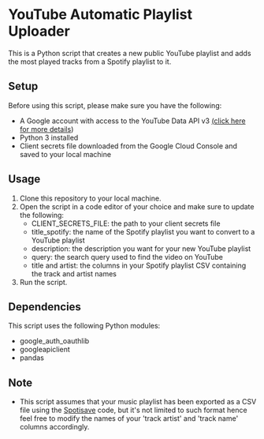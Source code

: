 # YouTube Automatic Playlist Uploader
This is a Python script that creates a new public YouTube playlist and adds the most played tracks from a Spotify playlist to it.

## Setup
Before using this script, please make sure you have the following:
- A Google account with access to the YouTube Data API v3 [(click here for more details](https://developers.google.com/youtube/v3/getting-started))
- Python 3 installed
- Client secrets file downloaded from the Google Cloud Console and saved to your local machine

## Usage
1. Clone this repository to your local machine.
2. Open the script in a code editor of your choice and make sure to update the following:
   - CLIENT_SECRETS_FILE: the path to your client secrets file
   - title_spotify: the name of the Spotify playlist you want to convert to a YouTube playlist
   - description: the description you want for your new YouTube playlist
   - query: the search query used to find the video on YouTube
   - title and artist: the columns in your Spotify playlist CSV containing the track and artist names
3. Run the script.

## Dependencies
This script uses the following Python modules:
- google_auth_oauthlib
- googleapiclient
- pandas

## Note
- This script assumes that your music playlist has been exported as a CSV file using the [Spotisave](https://github.com/joosefupas/spotisave) code, but it's not limited to such format hence feel free to modify the names of your 'track artist' and 'track name' columns accordingly.
